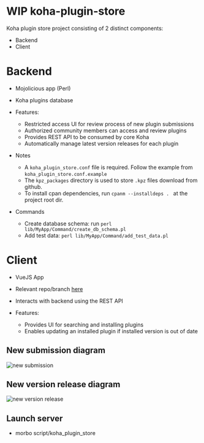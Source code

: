 # WIP koha-plugin-store

Koha plugin store project consisting of 2 distinct components:
- Backend
- Client

# Backend
- Mojolicious app (Perl)
- Koha plugins database

- Features:
  - Restricted access UI for review process of new plugin submissions
  - Authorized community members can access and review plugins
  - Provides REST API to be consumed by core Koha
  - Automatically manage latest version releases for each plugin

- Notes
  - A `koha_plugin_store.conf` file is required. Follow the example from `koha_plugin_store.conf.example`
  - The `kpz_packages` directory is used to store `.kpz` files download from github.
  - To install cpan dependencies, run `cpanm --installdeps . ` at the project root dir.

- Commands
  - Create database schema: run `perl lib/MyApp/Command/create_db_schema.pl`
  - Add test data: `perl lib/MyApp/Command/add_test_data.pl`

# Client
- VueJS App
- Relevant repo/branch [here](https://github.com/PTFS-Europe/koha/tree/plugin_store)
- Interacts with backend using the REST API

- Features:
  - Provides UI for searching and installing plugins
  - Enables updating an installed plugin if installed version is out of date

## New submission diagram
![new submission](https://github.com/ammopt/koha-plugin-store/blob/main/new-submission.jpg?raw=true)

## New version release diagram
![new version release](https://github.com/ammopt/koha-plugin-store/blob/main/new-version-release.jpg?raw=true)

## Launch server
- morbo script/koha_plugin_store
